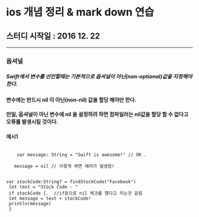 # ios 개념 정리 & mark down 연습 
## 스터디 시작일 : 2016 12. 22
***
### 옵셔널
##### Swift에서 변수를 선언할때는 기본적으로 옵셔널이 아닌(non-optional)값을 지정해야 한다.
####  변수에는 반드시 nil 이 아닌(non-nil) 값을 할당 해야만 한다. 
#### 만일, 옵셔널이 아닌 변수에 nil 을 설정하려 하면 컴파일러는 nil값을 할당 할 수 없다고 오류를 발생시킬 것이다.
#### 예시1
<prev>
  <code>
    var message: String = "Swift is awesome!" // OK .  
   </code>
   <code>
   message = nil // 이렇게 하면 에러가 발생함!
   </code>  
</prev>

```
var stockCode:String? = findStockCode("Facebook")
 let text = "Stock Code - "
 if stockCode {.  //if문으로 nil 체크를 했다고 치는것 같음
 let message = text + stockCode!
 println(message)
 }
 ```
 
